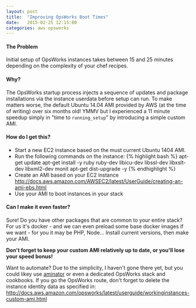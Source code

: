 ```yaml
---
layout: post
title:  "Improving OpsWorks Boot Times"
date:   2015-02-25 12:15:00
categories: aws opsworks
---
```


#### The Problem
Initial setup of OpsWorks instances takes between 15 and 25 minutes depending on the complexity of your chef recipes.

#### Why?
The OpsWorks startup process injects a sequence of updates and package installations via the instance userdata before 
setup can run. To make matters worse, the default Ubuntu 14.04 AMI provided by AWS (at the time of writing) over six
months old! YMMV but I experienced a 11 minute speedup simply in "time to `running_setup`" by introducing a simple 
custom AMI.

<!--more-->

#### How do I get this? 
* Start a new EC2 instance based on the must current Ubuntu 1404 AMI.
* Run the following commands on the instance:
{% highlight bash %}
apt-get update
apt-get install -y ruby ruby-dev libicu-dev libssl-dev libxslt-dev libxml2-dev monit
apt-get dist-upgrade -y
{% endhighlight %}
* Create an AMI based on your EC2 instance http://docs.aws.amazon.com/AWSEC2/latest/UserGuide/creating-an-ami-ebs.html
* Use your AMI to boot instances in your stack

#### Can I make it even faster?
Sure! Do you have other packages that are common to your entire stack? For us it's docker - and we can even preload 
some base docker images if we want - for you it may be PHP, Node... Install current versions, then make your AMI. 

**Don't forget to keep your custom AMI relatively up to date, or you'll lose your speed bonus!**

Want to automate? Due to the simplicity, I haven't gone there yet, but you could likey use [aminator][aminator] or even
a dedicated OpsWorks stack and cookbooks. If you go the OpsWorks route, don't forget to delete the instance identity
data as specified in: http://docs.aws.amazon.com/opsworks/latest/userguide/workinginstances-custom-ami.html



[aminator]: https://github.com/Netflix/aminator
